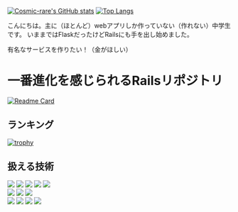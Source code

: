 [![Cosmic-rare's GitHub stats](https://github-readme-stats.vercel.app/api?username=Cosmic-rare&show_icons=true&title_color=7289da&icon_color=7289da)](https://github.com/anuraghazra/github-readme-stats)
[![Top Langs](https://github-readme-stats.vercel.app/api/top-langs/?username=Cosmic-rare&layout=compact&title_color=7289da&icon_color=7289da)](https://github.com/anuraghazra/github-readme-stats)  

こんにちは。主に（ほとんど）webアプリしか作っていない（作れない）中学生です。
いままではFlaskだったけどRailsにも手を出し始めました。

有名なサービスを作りたい！（金がほしい）

# 一番進化を感じられるRailsリポジトリ
[![Readme Card](https://github-readme-stats.vercel.app/api/pin/?username=Cosmic-rare&repo=rails-devise&title_color=7289da&icon_color=7289da)](https://github.com/Cosmic-rare/rails-devise)

## ランキング
[![trophy](https://github-profile-trophy.vercel.app/?username=Cosmic-rare)](https://github.com/ryo-ma/github-profile-trophy)

## 扱える技術
<img src="https://img.shields.io/badge/-Ruby-CC342D.svg?logo=ruby&style=for-the-badge">  <img src="https://img.shields.io/badge/Javascript-276DC3.svg?logo=javascript&style=for-the-badge">  <img src="https://img.shields.io/badge/-Python-F9DC3E.svg?logo=python&style=for-the-badge">  <img src="https://img.shields.io/badge/-CSS3-1572B6.svg?logo=css3&style=for-the-badge"> <img src="https://img.shields.io/badge/-HTML5-333.svg?logo=html5&style=for-the-badge">  
<img src="https://img.shields.io/badge/-Flask-000000.svg?logo=flask&style=for-the-badge">  <img src="https://img.shields.io/badge/-Bootstrap-563D7C.svg?logo=bootstrap&style=for-the-badge">  <img src="https://img.shields.io/badge/-jQuery-0769AD.svg?logo=jquery&style=for-the-badge">  
<img src="https://img.shields.io/badge/-Visual%20Studio%20Code-007ACC.svg?logo=visual-studio-code&style=for-the-badge">
<img src="https://img.shields.io/badge/-Amazon%20AWS-232F3E.svg?logo=amazon-aws&style=for-the-badge">  <img src="https://img.shields.io/badge/-GitHub-181717.svg?logo=github&style=for-the-badge">  <img src="https://img.shields.io/badge/-Docker-EEE.svg?logo=docker&style=for-the-badge">  
